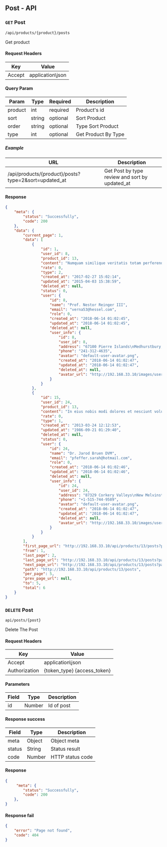 ## Post - API
### `GET` Post
```
/api/products/{product}/posts
```
Get product
#### Request Headers
| Key | Value |
|---|---|
|Accept|application\json

#### Query Param
| Param | Type | Required | Description |
|---|---|---|---|
| product | int | required | Product's id |
| sort | string | optional | Sort Product |
| order | string | optional | Type Sort Product |
| type | int | optional | Get Product By Type |

##### Example
| URL | Description |
|---|---|
| /api/products/{product}/posts?type=2&sort=updated_at | Get Post by type review and sort by updated_at |

#### Response
```json
{
    "meta": {
        "status": "Successfully",
        "code": 200
    },
    "data": {
        "current_page": 1,
        "data": [
            {
                "id": 1,
                "user_id": 8,
                "product_id": 13,
                "content": "Numquam similique veritatis totam perferendis cum natus architecto. In aut dolorum aut similique magnam. Non nulla consequatur nisi totam. Velit vel explicabo ut optio quia id eveniet.",
                "rate": 0,
                "type": 2,
                "created_at": "2017-02-27 15:02:14",
                "updated_at": "2015-04-03 15:38:59",
                "deleted_at": null,
                "status": 0,
                "user": {
                    "id": 8,
                    "name": "Prof. Nestor Reinger III",
                    "email": "verna53@hessel.com",
                    "role": 0,
                    "created_at": "2018-06-14 01:02:45",
                    "updated_at": "2018-06-14 01:02:45",
                    "deleted_at": null,
                    "user_info": {
                        "id": 8,
                        "user_id": 8,
                        "address": "67100 Pierre Islands\nMedhurstbury, NJ 05891",
                        "phone": "241-312-4635",
                        "avatar": "default-user-avatar.png",
                        "created_at": "2018-06-14 01:02:47",
                        "updated_at": "2018-06-14 01:02:47",
                        "deleted_at": null,
                        "avatar_url": "http://192.168.33.10/images/users/default-user-avatar.png"
                    }
                }
            },
            {
                "id": 15,
                "user_id": 24,
                "product_id": 13,
                "content": "In eius nobis modi dolores et nesciunt voluptas cumque. Est deleniti id minus. Rerum laboriosam ut eveniet minus dolore alias quia neque.",
                "rate": 0,
                "type": 1,
                "created_at": "2013-03-24 12:12:53",
                "updated_at": "1986-09-21 01:29:40",
                "deleted_at": null,
                "status": 0,
                "user": {
                    "id": 24,
                    "name": "Dr. Jarod Bruen DVM",
                    "email": "pfeffer.sarah@hotmail.com",
                    "role": 0,
                    "created_at": "2018-06-14 01:02:46",
                    "updated_at": "2018-06-14 01:02:46",
                    "deleted_at": null,
                    "user_info": {
                        "id": 24,
                        "user_id": 24,
                        "address": "87329 Corkery Valleys\nNew Melvinstad, MI 77391",
                        "phone": "+1-515-744-9589",
                        "avatar": "default-user-avatar.png",
                        "created_at": "2018-06-14 01:02:47",
                        "updated_at": "2018-06-14 01:02:47",
                        "deleted_at": null,
                        "avatar_url": "http://192.168.33.10/images/users/default-user-avatar.png"
                    }
                }
            }
        ],
        "first_page_url": "http://192.168.33.10/api/products/13/posts?page=1",
        "from": 1,
        "last_page": 2,
        "last_page_url": "http://192.168.33.10/api/products/13/posts?page=2",
        "next_page_url": "http://192.168.33.10/api/products/13/posts?page=2",
        "path": "http://192.168.33.10/api/products/13/posts",
        "per_page": 5,
        "prev_page_url": null,
        "to": 5,
        "total": 6
    }
}
```

### `DELETE` Post
```
api/posts/{post}
```
Delete The Post
#### Request Headers
| Key | Value |
|---|---|
|Accept|application\json |
|Authorization|{token_type} {access_token}|
#### Parameters
| Field | Type | Description |
| --- | --- | --- |
| id | Number | Id of post |

#### Response success
| Field | Type | Description |
|---|---|---|
| meta | Object | Object meta |
| status | String | Status result |
| code | Number | HTTP status code |
#### Response
```json
{
     "meta": {
        "status": "Successfully",
        "code": 200
    },
}
```
#### Response fail
```json
{
    "error": "Page not found",
    "code": 404
}
```
